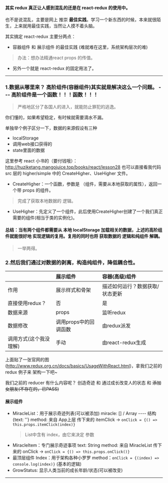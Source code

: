 #### 其实 redux 真正让人感到混乱的还是在 react-redux 的使用中。

也不是说混乱，主要是网上 推崇 **最佳实践**。学习一个新东西的时候，本来就很陌生，上来就用最佳实践，当然让人摸不着头脑。

其实搞定 react-redux 主要分两点：
* 容器组件 和 展示组件 的最佳实践  (难就难在这里，系统架构层次的难)
> 办法：想办法精通react  props 的传值。

* 另外一个就是 react-redux 的固定用法了。

*  *  *

### 1.数据从哪里来？  高阶组件(容器组件)其实就是解决这么一个问题。   --- 高阶组件是一个函数！！！函数！！！
> 严格地区分了各国人的进入，就能防止罪犯的逃逸。

你们懂的，如果希望稳定，有时候就需要滴水不漏。

单独举个例子区分一下，数据的来源假设有三种
* localStorage
* 调用web接口获得的
* state里面的数据

这里参考 react 小书的（要付钱哦）：http://huziketang.mangojuice.top/books/react/lesson28
也可以直接看我代码 src 层的 higher/simple 中的 CreateHigher、UseHigher 文件。

* CreateHigher：一个函数，参数是 （组件，需要从本地获取的属性），返回一个带 props 的组件。
> 完成了获取本地数据的 逻辑。

* UseHigher：先定义了一个组件，此后使用CreateHigher创建了一个我们真正需要的组件(相当于类的实例化)。

#### 总结：当有两个组件都需要从 本地 localStorage 加载相关的数据，上述的高阶组件就能很好地 实现逻辑的复用。复用的同时也将 获取数据的 逻辑和纯组件 解耦。
> 一举两得。

### 2.然后我们通过对数据的剥离，构造纯组件，降低耦合性。

||展示组件|容器(高级)组件|
|:-|:-|:-|
|作用|展示样式和骨架|描述如何运行？数据获取/状态更新|
|直接使用redux？|否|是|
|数据来源|props|监听redux|
|数据修改|调用props中的回调函数|由redux派发|
|调用方式(这个我没理解)|手动|由react-redux生成|

上面贴了一张官网的图(http://www.redux.org.cn/docs/basics/UsageWithReact.html)，拿我们之前的 redux 例子来 架构一下吧~

我们之前的 reducer 有什么内容呢？ 创造奇迹 和 通过成长改变人的状态 和 ~~添加女朋友(不存在的，已PASS)~~

#### 展示组件
* MiracleList：用于展示奇迹列表(可以被添加)
    miracle: []  /  Array   ---- 结构 {text: ''}
    method: 来自 App上层 传下来的  itemClick    -> `onClick = {() => this.props.itemClick(index)}`
    > List中含有 index，由它来决定 参数
* MiracleItem：专门展示奇迹事项
    text: String
    method: 来自 MiracleList 传下来的 onClick   ->  `onClick = {() => this.props.onClick()}`
* 最顶层组件 Index：用于架构各种小罗罗
    method：`onClick = {(index) => console.log(index)}` (基本的逻辑)
* GrowStatus: 显示人类当前的成长年龄/状态(可以被改变)

*  *  *

